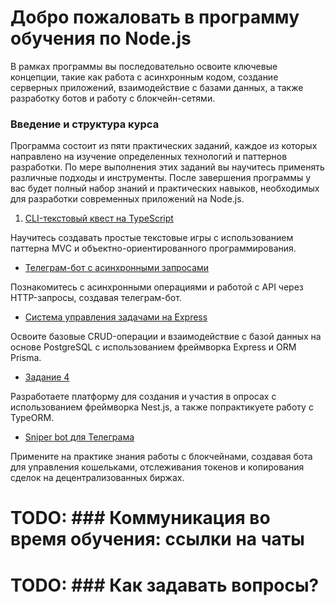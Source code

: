 # Добро пожаловать в программу обучения по Node.js

В рамках программы вы последовательно освоите ключевые концепции, такие как работа с асинхронным кодом, создание серверных приложений, взаимодействие с базами данных, а также разработку ботов и работу с блокчейн-сетями.

### Введение и структура курса

Программа состоит из пяти практических заданий, каждое из которых направлено на изучение определенных технологий и паттернов разработки. По мере выполнения этих заданий вы научитесь применять различные подходы и инструменты. После завершения программы у вас будет полный набор знаний и практических навыков, необходимых для разработки современных приложений на Node.js.

1. [CLI-текстовый квест на TypeScript](cli-game/README.md)

Научитесь создавать простые текстовые игры с использованием паттерна MVC и объектно-ориентированного программирования.

- [Телеграм-бот с асинхронными запросами](currencies-bot/README.md)

Познакомитесь с асинхронными операциями и работой с API через HTTP-запросы, создавая телеграм-бот.

- [Система управления задачами на Express](tasks-manager/README.md)

Освоите базовые CRUD-операции и взаимодействие с базой данных на основе PostgreSQL с использованием фреймворка Express и ORM Prisma.

- [Задание 4](voting-poll-system/README.md)

Разработаете платформу для создания и участия в опросах с использованием фреймворка Nest.js, а также попрактикуете работу с TypeORM.

- [Sniper bot для Телеграма](dex-sniper-bot/README.md)

Примените на практике знания работы с блокчейнами, создавая бота для управления кошельками, отслеживания токенов и копирования сделок на децентрализованных биржах.

# TODO: ### Коммуникация во время обучения: ссылки на чаты
# TODO: ### Как задавать вопросы?
